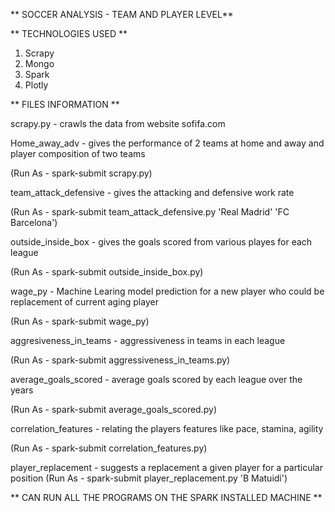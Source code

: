 ** SOCCER ANALYSIS - TEAM AND PLAYER LEVEL**

** TECHNOLOGIES USED  **
1. Scrapy
2. Mongo
3. Spark
4. Plotly

** FILES INFORMATION **

scrapy.py -  crawls the data from website sofifa.com

Home_away_adv - gives the performance of 2 teams at home and away and player composition of two teams 

(Run As - spark-submit scrapy.py)

team_attack_defensive - gives the attacking and defensive work rate

(Run As - spark-submit team_attack_defensive.py 'Real Madrid' 'FC Barcelona')

outside_inside_box - gives the goals scored from various playes for each league

(Run As - spark-submit outside_inside_box.py)

wage_py - Machine Learing model prediction for a new player who could be replacement of current aging player

(Run As - spark-submit wage_py)

aggresiveness_in_teams - aggressiveness in teams in each league

(Run As - spark-submit aggressiveness_in_teams.py)

average_goals_scored - average goals scored by each league over the years

(Run As - spark-submit average_goals_scored.py)


correlation_features - relating the players features like pace, stamina, agility

(Run As - spark-submit correlation_features.py)

player_replacement - suggests a replacement a given player for a particular position
(Run As - spark-submit player_replacement.py 'B Matuidi')

** CAN RUN ALL THE PROGRAMS ON THE SPARK INSTALLED MACHINE **



